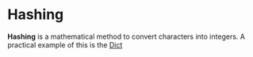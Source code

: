 # Hashing

**Hashing** is a mathematical method to convert characters into integers. A practical example of this is the [Dict](dict.md)